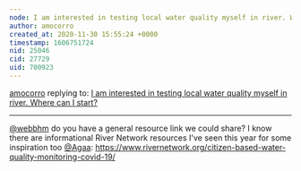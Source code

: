 ```yaml
---
node: I am interested in testing local water quality myself in river. Where can I start?
author: amocorro
created_at: 2020-11-30 15:55:24 +0000
timestamp: 1606751724
nid: 25046
cid: 27729
uid: 700923
---
```




[amocorro](../profile/amocorro) replying to: [I am interested in testing local water quality myself in river. Where can I start?](../notes/Agaa/11-11-2020/i-am-interested-in-testing-local-water-quality-myself-in-river-where-can-i-start)

----
[@webbhm](/profile/webbhm) do you have a general resource link we could share? I know there are informational River Network resources I've seen this year for some inspiration too [@Agaa](/profile/Agaa): https://www.rivernetwork.org/citizen-based-water-quality-monitoring-covid-19/
